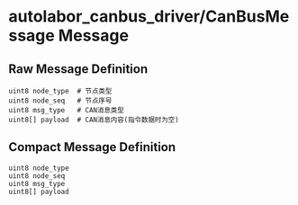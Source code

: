 # autolabor_canbus_driver/CanBusMessage Message
## Raw Message Definition
~~~
uint8 node_type  # 节点类型
uint8 node_seq   # 节点序号
uint8 msg_type   # CAN消息类型
uint8[] payload  # CAN消息内容(指令数据时为空)
~~~

## Compact Message Definition
~~~
uint8 node_type
uint8 node_seq
uint8 msg_type
uint8[] payload
~~~
